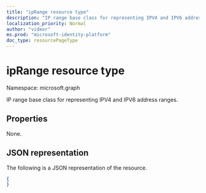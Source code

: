 ```yaml
---
title: "ipRange resource type"
description: "IP range base class for representing IPV4 and IPV6 address ranges."
localization_priority: Normal
author: "videor"
ms.prod: "microsoft-identity-platform"
doc_type: resourcePageType
---
```


# ipRange resource type

Namespace: microsoft.graph

IP range base class for representing IPV4 and IPV6 address ranges.

## Properties

None.

## JSON representation

The following is a JSON representation of the resource.

<!-- {
  "blockType": "resource",
  "optionalProperties": [

  ],
  "@odata.type": "microsoft.graph.ipRange",
  "baseType": ""
}-->

```json
{
}
```

<!-- uuid: 16cd6b66-4b1a-43a1-adaf-3a886856ed98
2019-02-04 14:57:30 UTC -->
<!-- {
  "type": "#page.annotation",
  "description": "ipRange resource",
  "keywords": "",
  "section": "documentation",
  "tocPath": ""
}-->

